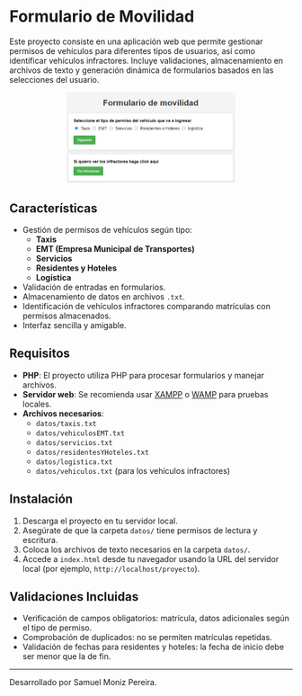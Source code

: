 # Formulario de Movilidad

Este proyecto consiste en una aplicación web que permite gestionar permisos de vehículos para diferentes tipos de usuarios, así como identificar vehículos infractores. Incluye validaciones, almacenamiento en archivos de texto y generación dinámica de formularios basados en las selecciones del usuario.

<div align="center">
  <img src="movilidad_PHP.png" alt="Imagen de la practica de movilidad" width="300">
</div>

## Características

- Gestión de permisos de vehículos según tipo:
  - **Taxis**
  - **EMT (Empresa Municipal de Transportes)**
  - **Servicios**
  - **Residentes y Hoteles**
  - **Logística**
- Validación de entradas en formularios.
- Almacenamiento de datos en archivos `.txt`.
- Identificación de vehículos infractores comparando matrículas con permisos almacenados.
- Interfaz sencilla y amigable.

## Requisitos

- **PHP**: El proyecto utiliza PHP para procesar formularios y manejar archivos.
- **Servidor web**: Se recomienda usar [XAMPP](https://www.apachefriends.org/) o [WAMP](https://www.wampserver.com/) para pruebas locales.
- **Archivos necesarios**:
  - `datos/taxis.txt`
  - `datos/vehiculosEMT.txt`
  - `datos/servicios.txt`
  - `datos/residentesYHoteles.txt`
  - `datos/logistica.txt`
  - `datos/vehiculos.txt` (para los vehículos infractores)

## Instalación

1. Descarga el proyecto en tu servidor local.
2. Asegúrate de que la carpeta `datos/` tiene permisos de lectura y escritura.
3. Coloca los archivos de texto necesarios en la carpeta `datos/`.
4. Accede a `index.html` desde tu navegador usando la URL del servidor local (por ejemplo, `http://localhost/proyecto`).

## Validaciones Incluidas

- Verificación de campos obligatorios: matrícula, datos adicionales según el tipo de permiso.
- Comprobación de duplicados: no se permiten matrículas repetidas.
- Validación de fechas para residentes y hoteles: la fecha de inicio debe ser menor que la de fin.

---

Desarrollado por Samuel Moniz Pereira. 
